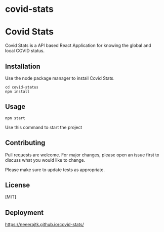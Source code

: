 # covid-stats


# Covid Stats

Covid Stats is a API based React Application for knowing the global and local COVID status. 



## Installation

Use the node package manager to install Covid Stats.

```
cd covid-status
npm install
```

## Usage

```
npm start
```
Use this command to start the project

## Contributing

Pull requests are welcome. For major changes, please open an issue first to discuss what you would like to change.

Please make sure to update tests as appropriate.

## License
[MIT]


## Deployment

https://neeerajtk.github.io/covid-stats/
